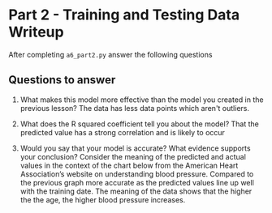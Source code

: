 # Part 2 - Training and Testing Data Writeup

After completing `a6_part2.py` answer the following questions

## Questions to answer

1. What makes this model more effective than the model you created in the previous lesson?
The data has less data points which aren't outliers.

2. What does the R squared coefficient tell you about the model?
That the predicted value has a strong correlation and is likely to occur

3. Would you say that your model is accurate? What evidence supports your conclusion? Consider the meaning of the predicted and actual values in the context of the chart below from the American Heart Association’s website on understanding blood pressure.
Compared to the previous graph more accurate as the predicted values line up well with the training date. The meaning of the data shows that the higher the the age, the higher blood pressure increases.